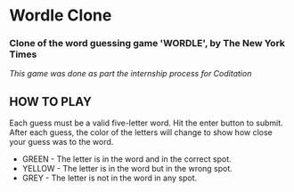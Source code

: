 # Wordle Clone
### Clone of the word guessing game 'WORDLE', by The New York Times

*This game was done as part the internship process for Coditation*

## **HOW TO PLAY**
Each guess must be a valid five-letter word. Hit the enter button to submit.
After each guess, the color of the letters will change to show how close your guess was to the word.

- GREEN - The letter is in the word and in the correct spot.
- YELLOW - The letter is in the word but in the wrong spot.
- GREY - The letter is not in the word in any spot.